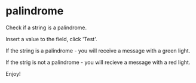 # palindrome

Check if a string is a palindrome.

Insert a value to the field, click 'Test'.

If the string is a palindrome - you will receive a message with a green light.

If the strig is not a palindrome - you will recieve a message with a red light.

Enjoy!
